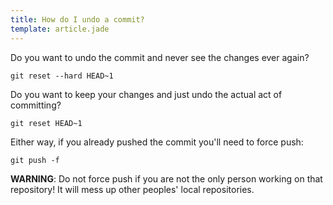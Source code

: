 ```yaml
---
title: How do I undo a commit?
template: article.jade
---
```


Do you want to undo the commit and never see the changes ever again?

```
git reset --hard HEAD~1
```

Do you want to keep your changes and just undo the actual act of committing?

```
git reset HEAD~1
```

Either way, if you already pushed the commit you'll need to force push:

```
git push -f
```

**WARNING**: Do not force push if you are not the only person working on that repository! It will mess up other peoples' local repositories.

